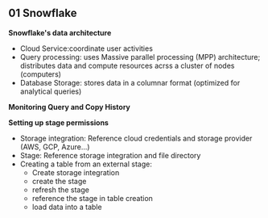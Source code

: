 
## 01 Snowflake 

**Snowflake's data architecture**  
- Cloud Service:coordinate user activities
- Query processing: uses Massive parallel processing (MPP) architecture; distributes data and compute resources acrss a cluster of nodes (computers)
- Database Storage: stores data in a columnar format (optimized for analytical queries)

**Monitoring Query and Copy History**

**Setting up stage permissions**
- Storage integration: Reference cloud credentials and storage provider (AWS, GCP, Azure...)
- Stage: Reference storage integration and file directory
- Creating a table from an external stage:
  - Create storage integration
  - create the stage
  - refresh the stage
  - reference the stage in table creation
  - load data into a table